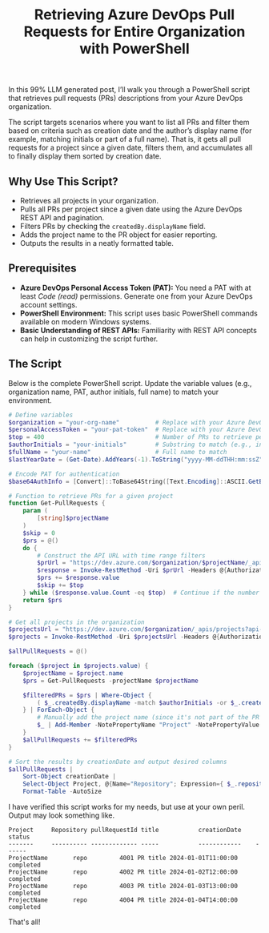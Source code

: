 ﻿---
layout: post
title: Retrieving Azure DevOps Pull Requests for Entire Organization with PowerShell
---

In this 99% LLM generated post, I’ll walk you through a PowerShell script that
retrieves pull requests (PRs) descriptions from your Azure DevOps organization.

The script targets scenarios where you want to list all PRs and filter them
based on criteria such as creation date and the author’s display name (for
example, matching initials or part of a full name). That is, it gets all pull
requests for a project since a given date, filters them, and accumulates all to
finally display them sorted by creation date.

## Why Use This Script?

- Retrieves all projects in your organization.
- Pulls all PRs per project since a given date using the Azure DevOps REST API
  and pagination.
- Filters PRs by checking the `createdBy.displayName` field.
- Adds the project name to the PR object for easier reporting.
- Outputs the results in a neatly formatted table.

## Prerequisites

- **Azure DevOps Personal Access Token (PAT):** You need a PAT with at least
  _Code (read)_ permissions. Generate one from your Azure DevOps account
  settings.
- **PowerShell Environment:** This script uses basic PowerShell commands
  available on modern Windows systems.
- **Basic Understanding of REST APIs:** Familiarity with REST API concepts can
  help in customizing the script further.

## The Script

Below is the complete PowerShell script. Update the variable values (e.g.,
organization name, PAT, author initials, full name) to match your environment.

```powershell
# Define variables
$organization = "your-org-name"          # Replace with your Azure DevOps organization name
$personalAccessToken = "your-pat-token"  # Replace with your Azure DevOps PAT
$top = 400                               # Number of PRs to retrieve per request
$authorInitials = "your-initials"        # Substring to match (e.g., initials)
$fullName = "your-name"                  # Full name to match
$lastYearDate = (Get-Date).AddYears(-1).ToString("yyyy-MM-ddTHH:mm:ssZ")

# Encode PAT for authentication
$base64AuthInfo = [Convert]::ToBase64String([Text.Encoding]::ASCII.GetBytes(":$personalAccessToken"))

# Function to retrieve PRs for a given project
function Get-PullRequests {
    param (
        [string]$projectName
    )
    $skip = 0
    $prs = @()
    do {
        # Construct the API URL with time range filters
        $prUrl = "https://dev.azure.com/$organization/$projectName/_apis/git/pullrequests?searchCriteria.status=all&`$top=$top&`$skip=$skip&searchCriteria.minTime=$lastYearDate&searchCriteria.queryTimeRangeType=Created&api-version=7.1"
        $response = Invoke-RestMethod -Uri $prUrl -Headers @{Authorization=("Basic {0}" -f $base64AuthInfo)} -Method Get
        $prs += $response.value
        $skip += $top
    } while ($response.value.Count -eq $top)  # Continue if the number of PRs retrieved equals $top
    return $prs
}

# Get all projects in the organization
$projectsUrl = "https://dev.azure.com/$organization/_apis/projects?api-version=7.1-preview.4"
$projects = Invoke-RestMethod -Uri $projectsUrl -Headers @{Authorization=("Basic {0}" -f $base64AuthInfo)} -Method Get

$allPullRequests = @()

foreach ($project in $projects.value) {
    $projectName = $project.name
    $prs = Get-PullRequests -projectName $projectName

    $filteredPRs = $prs | Where-Object {
        ( $_.createdBy.displayName -match $authorInitials -or $_.createdBy.displayName -match $fullName )
    } | ForEach-Object {
        # Manually add the project name (since it's not part of the PR object)
        $_ | Add-Member -NotePropertyName "Project" -NotePropertyValue $projectName -PassThru
    }
    $allPullRequests += $filteredPRs
}

# Sort the results by creationDate and output desired columns
$allPullRequests |
    Sort-Object creationDate |
    Select-Object Project, @{Name="Repository"; Expression={ $_.repository.name }}, pullRequestId, title, creationDate, status |
    Format-Table -AutoSize
```

I have verified this script works for my needs, but use at your own peril.
Output may look something like.

```
Project     Repository pullRequestId title           creationDate    status
-------     ---------- ------------- -----           ------------    ------
ProjectName       repo         4001 PR title 2024-01-01T11:00:00 completed
ProjectName       repo         4002 PR title 2024-01-02T12:00:00 completed
ProjectName       repo         4003 PR title 2024-01-03T13:00:00 completed
ProjectName       repo         4004 PR title 2024-01-04T14:00:00 completed
```

That's all!
